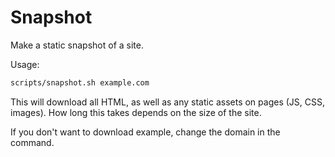 # Snapshot

Make a static snapshot of a site.

Usage:

```bash
scripts/snapshot.sh example.com
```

This will download all HTML, as well as any static assets on pages (JS, CSS, images). How long this takes depends on the size of the site.

If you don't want to download example, change the domain in the command.
